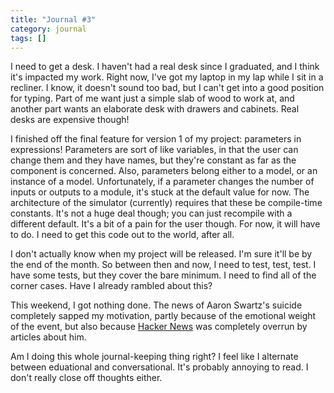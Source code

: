 ```yaml
---
title: "Journal #3"
category: journal
tags: []
---
```


I need to get a desk. I haven't had a real desk since I graduated, and I think it's impacted my work. Right now, I've got my laptop in my lap while I sit in a recliner. I know, it doesn't sound too bad, but I can't get into a good position for typing. Part of me want just a simple slab of wood to work at, and another part wants an elaborate desk with drawers and cabinets. Real desks are expensive though!

I finished off the final feature for version 1 of my project: parameters in expressions! Parameters are sort of like variables, in that the user can change them and they have names, but they're constant as far as the component is concerned. Also, parameters belong either to a model, or an instance of a model. Unfortunately, if a parameter changes the number of inputs or outputs to a module, it's stuck at the default value for now. The architecture of the simulator (currently) requires that these be compile-time constants. It's not a huge deal though; you can just recompile with a different default. It's a bit of a pain for the user though. For now, it will have to do. I need to get this code out to the world, after all.

I don't actually know when my project will be released. I'm sure it'll be by the end of the month. So between then and now, I need to test, test, test. I have some tests, but they cover the bare minimum. I need to find all of the corner cases. Have I already rambled about this?

This weekend, I got nothing done. The news of Aaron Swartz's suicide completely sapped my motivation, partly because of the emotional weight of the event, but also because [Hacker News][hn] was completely overrun by articles about him.

Am I doing this whole journal-keeping thing right? I feel like I alternate between eduational and conversational. It's probably annoying to read. I don't really close off thoughts either.

[hn]: http://news.ycombinator.com/
